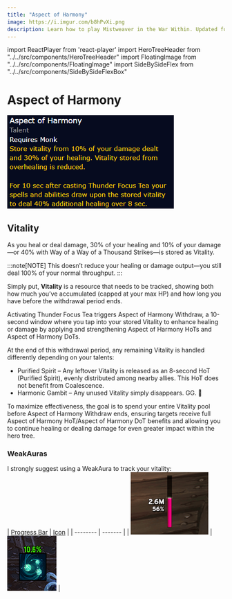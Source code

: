 ```yaml
---
title: "Aspect of Harmony"
image: https://i.imgur.com/b8hPvXi.png
description: Learn how to play Mistweaver in the War Within. Updated for 11.1.
---
```


import ReactPlayer from 'react-player'
import HeroTreeHeader from "../../src/components/HeroTreeHeader"
import FloatingImage from "../../src/components/FloatingImage"
import SideBySideFlex from "../../src/components/SideBySideFlexBox"

# Aspect of Harmony

![<WH>Aspect of Harmony</WH>](..\images\moh\AspectofHarmony.png)

## Vitality

As you heal or deal damage, 30% of your healing and 10% of your damage—or 40% with Way of a <WH>Way of a Thousand Strikes</WH>—is stored as Vitality.

:::note[NOTE]
This doesn’t reduce your healing or damage output—you still deal 100% of your normal throughput.
:::

Simply put, **Vitality** is a resource that needs to be tracked, showing both how much you’ve accumulated (capped at your max HP) and how long you have before the withdrawal period ends.


Activating <WH>Thunder Focus Tea</WH> triggers <WH>Aspect of Harmony Withdraw</WH>, a 10-second window where you tap into your stored Vitality to enhance healing or damage by applying and strengthening <WH short="HoT">Aspect of Harmony HoT</WH>s and <WH short="DoT">Aspect of Harmony DoT</WH>s.

At the end of this withdrawal period, any remaining Vitality is handled differently depending on your talents:

- <WH>Purified Spirit</WH> – Any leftover Vitality is released as an 8-second HoT (<WH>Purified Spirit</WH>), evenly distributed among nearby allies. This HoT does not benefit from <WH>Coalescence</WH>.
- <WH>Harmonic Gambit</WH> – Any unused Vitality simply disappears. GG. 🙁

To maximize effectiveness, the goal is to spend your entire Vitality pool before <WH>Aspect of Harmony Withdraw</WH> ends, ensuring targets receive full <WH short="HoT">Aspect of Harmony HoT</WH>/<WH short="DoT">Aspect of Harmony DoT</WH> benefits and allowing you to continue healing or dealing damage for even greater impact within the <HeroTreeHeader heroTree="Master of Harmony"/> hero tree.

### WeakAuras

I strongly suggest using a WeakAura to track your vitality:  
| [Progress Bar](https://wago.io/H-BqbpSOt)         |  [Icon](https://wago.io/51Hb_dq-7)    |
| --------                                          | -------                               |
| ![Progress Bar](..\images\moh\WAProgressBar.gif)  |  ![Icon](..\images\moh\WAIcon.png)    |
